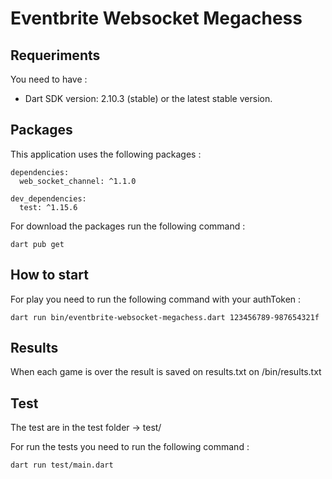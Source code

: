 # Eventbrite Websocket Megachess

## Requeriments 

You need to have :
  - Dart SDK version: 2.10.3 (stable) or the latest stable version.

## Packages

This application uses the following packages : 
```
dependencies:
  web_socket_channel: ^1.1.0

dev_dependencies:
  test: ^1.15.6
```

For download the packages run the following command :
```
dart pub get
```

## How to start

For play you need to run the following command with your authToken :

```
dart run bin/eventbrite-websocket-megachess.dart 123456789-987654321f
```

## Results

When each game is over the result is saved on results.txt on /bin/results.txt

## Test

The test are in the test folder -> test/

For run the tests you need to run the following command :

```
dart run test/main.dart
```





